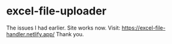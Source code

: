 # excel-file-uploader
The issues I had earlier. Site works now.
Visit: https://excel-file-handler.netlify.app/
Thank you.
